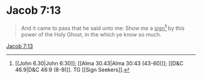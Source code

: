 # Jacob 7:13

> And it came to pass that he said unto me: Show me a <u>sign</u>[^a] by this power of the Holy Ghost, in the which ye know so much.

[Jacob 7:13](https://www.churchofjesuschrist.org/study/scriptures/bofm/jacob/7?lang=eng&id=p13#p13)


[^a]: [[John 6.30|John 6:30]]; [[Alma 30.43|Alma 30:43 (43-60)]]; [[D&C 46.9|D&C 46:9 (8-9)]]. TG [[Sign Seekers]].
